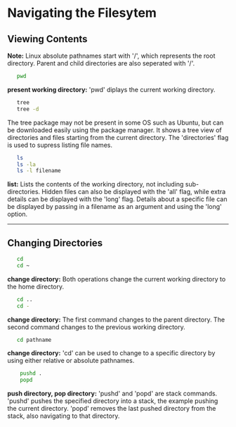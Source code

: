 # Navigating the Filesytem

## Viewing Contents

**Note:** Linux absolute pathnames start with '/', which represents the root directory. Parent and child directories are also seperated with '/'.

```bash
   pwd 
```
**present working directory:** 'pwd' diplays the current working directory.

```bash
   tree
   tree -d 
```

The tree package may not be present in some OS such as Ubuntu, but can be downloaded easily using the package manager. It shows a tree view of directories and files starting from the current directory. The 'directories' flag is used to supress listing file names.

```bash
   ls
   ls -la
   ls -l filename 
```

**list:** Lists the contents of the working directory, not including sub-directories. Hidden files can also be displayed with the 'all' flag, while extra details can be displayed with the 'long' flag. Details about a specific file can be displayed by passing in a filename as an argument and using the 'long' option.

- - - -

## Changing Directories

```bash
   cd
   cd ~ 
```

**change directory:** Both operations change the current working directory to the home directory.

```bash
   cd .. 
   cd -
```

**change directory:** The first command changes to the parent directory. The second command changes to the previous working directory. 

```bash
   cd pathname
```

**change directory:** 'cd' can be used to change to a specific directory by using either relative or absolute pathnames.

```bash
    pushd .
    popd
```
**push directory, pop directory:** 'pushd' and 'popd' are stack commands. 'pushd' pushes the specified directory into a stack, the example pushing the current directory. 'popd' removes the last pushed directory from the stack, also navigating to that directory. 


